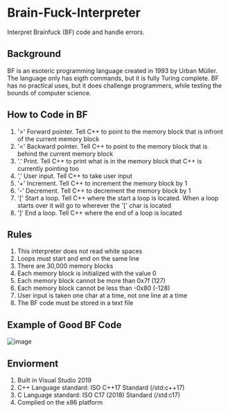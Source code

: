 <!DOCTYPEhtml>
  <html>
    <body>

<h1>Brain-Fuck-Interpreter</h1>
<p>Interpret Brainfuck (BF) code and handle errors.</p>

<h2>Background</h2>
<p>BF is an esoteric programming language created in 1993 by Urban Müller. The language only has eigth commands, but it is fully Turing complete. BF has no practical uses, but it does challenge programmers, while testing the bounds of computer science.</p>

<h2>How to Code in BF</h2>
<ol>
  <li>'>' Forward pointer. Tell C++ to point to the memory block that is infront of the current memory block</li>
  <li>'<' Backward pointer. Tell C++ to point to the memory block that is behind the current memory block</li>
  <li>'.' Print. Tell C++ to print what is in the memory block that C++ is currently pointing too</li>
  <li>',' User input. Tell C++ to take user input</li>
  <li>'+' Increment. Tell C++ to increment the memory block by 1</li>
  <li>'-' Decrement. Tell C++ to decrement the memory block by 1</li>
  <li>'[' Start a loop. Tell C++ where the start a loop is located. When a loop starts over it will go to wherever the '[' char is located</li>
  <li>']' End a loop. Tell C++ where the end of a loop is located</li>
</ol>

<h2>Rules</h2>
<ol>
  <li>This interpreter does not read white spaces</li>
  <li>Loops must start and end on the same line</li>
  <li>There are 30,000 memory blocks</li>
  <li>Each memory block is initialized with the value 0</li>
  <li>Each memory block cannot be more than 0x7f (127)</li>
  <li>Each memory block cannot be less than -0x80 (-128)</li>
  <li>User input is taken one char at a time, not one line at a time</li>
  <li>The BF code must be stored in a text file</li>
</ol>

<h2>Example of Good BF Code</h2>

![image](https://user-images.githubusercontent.com/42715109/118883792-a7e70200-b8c3-11eb-89d8-3c10fd140bf3.png)

<h2>Enviorment</h2>
<ol>
  <li>Built in Visual Studio 2019</li>
  <li>C++ Language standard: ISO C++17 Standard (/std:c++17)</li>
  <li>C Language standard: ISO C17 (2018) Standard (/std:c17)</li>
  <li>Complied on the x86 platform</li> 
</ol>

  </body>
</html>
